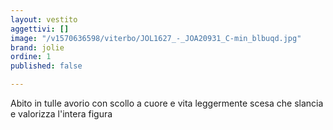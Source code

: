 ```yaml
---
layout: vestito
aggettivi: []
image: "/v1570636598/viterbo/JOL1627_-_JOA20931_C-min_blbuqd.jpg"
brand: jolie
ordine: 1
published: false

---
```

Abito in tulle avorio con scollo a cuore e vita leggermente scesa che slancia e valorizza l'intera figura